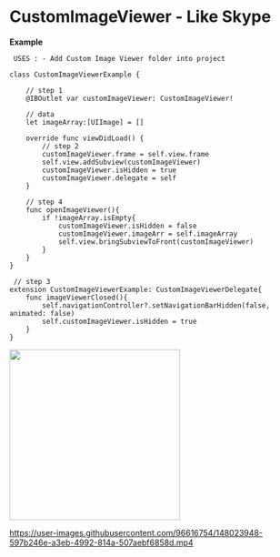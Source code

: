 # CustomImageViewer - Like Skype

**Example**

```
 USES : - Add Custom Image Viewer folder into project
 
class CustomImageViewerExample {
 
    // step 1
    @IBOutlet var customImageViewer: CustomImageViewer!
    
    // data
    let imageArray:[UIImage] = []
    
    override func viewDidLoad() {
        // step 2
        customImageViewer.frame = self.view.frame
        self.view.addSubview(customImageViewer)
        customImageViewer.isHidden = true
        customImageViewer.delegate = self
    }
    
    // step 4
    func openImageViewer(){
        if !imageArray.isEmpty{
            customImageViewer.isHidden = false
            customImageViewer.imageArr = self.imageArray
            self.view.bringSubviewToFront(customImageViewer)
        }
    }
}

 // step 3
extension CustomImageViewerExample: CustomImageViewerDelegate{
    func imageViewerClosed(){
        self.navigationController?.setNavigationBarHidden(false, animated: false)
        self.customImageViewer.isHidden = true
    }
}

```

<img src=https://user-images.githubusercontent.com/96616754/148023932-96947599-de6f-46e9-b2bf-72d9a5ac0ef6.PNG width="300" height="300">

https://user-images.githubusercontent.com/96616754/148023948-597b246e-a3eb-4992-814a-507aebf6858d.mp4

